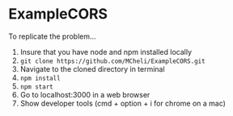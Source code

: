 # ExampleCORS
To replicate the problem...

1.  Insure that you have node and npm installed locally
2. `git clone https://github.com/MCheli/ExampleCORS.git`
3.  Navigate to the cloned directory in terminal
4.  `npm install`
5.  `npm start`
6.  Go to localhost:3000 in a web browser
7.  Show developer tools (cmd + option + i for chrome on a mac)
